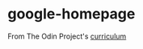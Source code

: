 # google-homepage




From The Odin Project's [curriculum](http://www.theodinproject.com/courses/web-development-101/lessons/html-css)
